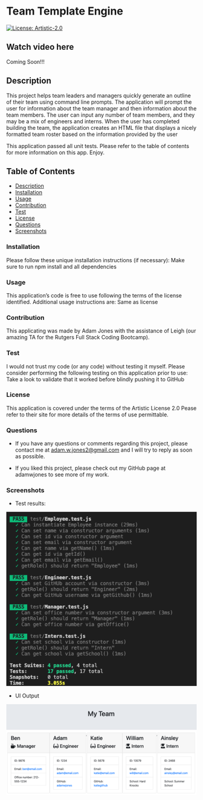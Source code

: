 # Team Template Engine  

[![License: Artistic-2.0](https://img.shields.io/badge/License-Artistic%202.0-0298c3.svg)](https://opensource.org/licenses/Artistic-2.0)

## Watch video here
Coming Soon!!! 

## Description
This project helps team leaders and managers quickly generate an outline of their team using command line prompts. The application will prompt the user for information about the team manager and then information about the team members. The user can input any number of team members, and they may be a mix of engineers and interns. When the user has completed building the team, the application creates an HTML file that displays a nicely formatted team roster based on the information provided by the user

This application passed all unit tests. Please refer to the table of contents for more information on this app. Enjoy. 

## Table of Contents

- [Description](#description)
- [Installation](#installation)
- [Usage](#usage)
- [Contribution](#contribution)
- [Test](#test)
- [License](#license)
- [Questions](#questions) 
- [Screenshots](#screenshots)



### Installation
Please follow these unique installation instructions (if necessary): Make sure to run npm install and all dependencies

### Usage
This application’s code is free to use following the terms of the license identified. Additional usage instructions are: Same as license 

### Contribution
This applicating was made by Adam Jones with the assistance of Leigh (our amazing TA for the Rutgers Full Stack Coding Bootcamp). 

### Test 
I would not trust my code (or any code) without testing it myself. Please consider performing the following testing on this application prior to use: Take a look to validate that it worked before blindly pushing it to GitHub

### License               
This application is covered under the terms of the Artistic License 2.0 
Pease refer to their site for more details of the terms of use permittable.

### Questions

* If you have any questions or comments regarding this project, please contact me at adam.w.jones2@gmail.com and I will try to reply as soon as possible. 

* If you liked this project, please check out my GitHub page at adamwjones to see more of my work.

### Screenshots

* Test results:
<img src="Develop/images/tests.png" width="700px">

* UI Output 
<img src="Develop/images/team.png" width="700px">

